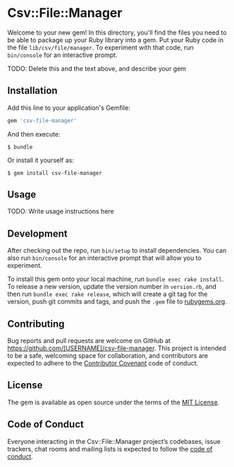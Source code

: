 # Csv::File::Manager

Welcome to your new gem! In this directory, you'll find the files you need to be able to package up your Ruby library into a gem. Put your Ruby code in the file `lib/csv/file/manager`. To experiment with that code, run `bin/console` for an interactive prompt.

TODO: Delete this and the text above, and describe your gem

## Installation

Add this line to your application's Gemfile:

```ruby
gem 'csv-file-manager'
```

And then execute:

    $ bundle

Or install it yourself as:

    $ gem install csv-file-manager

## Usage

TODO: Write usage instructions here

## Development

After checking out the repo, run `bin/setup` to install dependencies. You can also run `bin/console` for an interactive prompt that will allow you to experiment.

To install this gem onto your local machine, run `bundle exec rake install`. To release a new version, update the version number in `version.rb`, and then run `bundle exec rake release`, which will create a git tag for the version, push git commits and tags, and push the `.gem` file to [rubygems.org](https://rubygems.org).

## Contributing

Bug reports and pull requests are welcome on GitHub at https://github.com/[USERNAME]/csv-file-manager. This project is intended to be a safe, welcoming space for collaboration, and contributors are expected to adhere to the [Contributor Covenant](http://contributor-covenant.org) code of conduct.

## License

The gem is available as open source under the terms of the [MIT License](http://opensource.org/licenses/MIT).

## Code of Conduct

Everyone interacting in the Csv::File::Manager project’s codebases, issue trackers, chat rooms and mailing lists is expected to follow the [code of conduct](https://github.com/[USERNAME]/csv-file-manager/blob/master/CODE_OF_CONDUCT.md).
